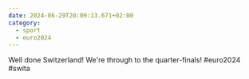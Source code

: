 ```yaml
---
date: 2024-06-29T20:09:13.671+02:00
category:
  - sport
  - euro2024
---
```


Well done Switzerland!
We're through to the quarter-finals!
#euro2024 #swita
